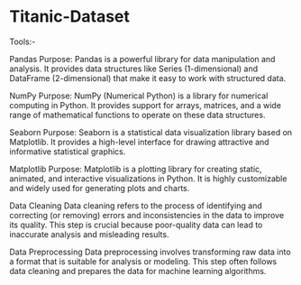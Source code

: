 # Titanic-Dataset
Tools:-

Pandas Purpose:
Pandas is a powerful library for data manipulation and analysis. It provides data structures like Series (1-dimensional) and DataFrame (2-dimensional) that make it easy to work with structured data.

NumPy Purpose:
NumPy (Numerical Python) is a library for numerical computing in Python. It provides support for arrays, matrices, and a wide range of mathematical functions to operate on these data structures.

Seaborn Purpose: 
Seaborn is a statistical data visualization library based on Matplotlib. It provides a high-level interface for drawing attractive and informative statistical graphics.

Matplotlib Purpose: 
Matplotlib is a plotting library for creating static, animated, and interactive visualizations in Python. It is highly customizable and widely used for generating plots and charts.

Data Cleaning Data cleaning refers to the process of identifying and correcting (or removing) errors and inconsistencies in the data to improve its quality. This step is crucial because poor-quality data can lead to inaccurate analysis and misleading results.

Data Preprocessing Data preprocessing involves transforming raw data into a format that is suitable for analysis or modeling. This step often follows data cleaning and prepares the data for machine learning algorithms.
